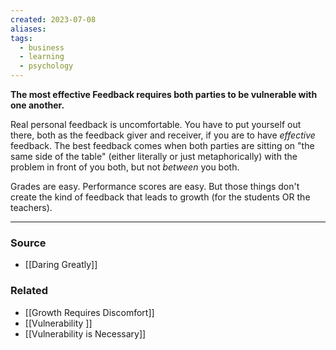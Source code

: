 ```yaml
---
created: 2023-07-08
aliases: 
tags:
  - business
  - learning
  - psychology
---
```

**The most effective Feedback requires both parties to be vulnerable with one another.**

Real personal feedback is uncomfortable. You have to put yourself out there, both as the feedback giver and receiver, if you are to have *effective* feedback. The best feedback comes when both parties are sitting on "the same side of the table" (either literally or just metaphorically) with the problem in front of you both, but not *between* you both.

Grades are easy. Performance scores are easy. But those things don't create the kind of feedback that leads to growth (for the students OR the teachers). 

---

### Source
- [[Daring Greatly]]

### Related
- [[Growth Requires Discomfort]] 
- [[Vulnerability ]] 
- [[Vulnerability is Necessary]]